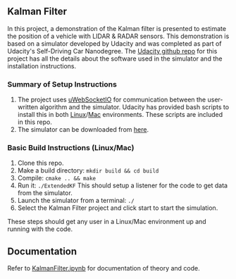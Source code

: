 
## Kalman Filter
In this project, a demonstration of the Kalman filter is presented to estimate the position of a vehicle with LIDAR & RADAR sensors. This demonstration is based on a simulator developed by Udacity and was completed as part of Udacity's Self-Driving Car Nanodegree. The [Udacity github repo](https://github.com/udacity/CarND-Extended-Kalman-Filter-Project) for this project has all the details about the software used in the simulator and the installation instructions.

### Summary of Setup Instructions
1. The project uses [uWebSocketIO](https://github.com/uNetworking/uWebSockets) for communication between the user-written algorithm and the simulator. Udacity has provided bash scripts to install this in both [Linux](https://github.com/chandrusuresh/CarND-Extended-Kalman-Filter-Project-master/blob/master/install-ubuntu.sh)/[Mac](https://github.com/chandrusuresh/CarND-Extended-Kalman-Filter-Project-master/blob/master/install-mac.sh) environments. These scripts are included in this repo.
2. The simulator can be downloaded from [here](https://github.com/udacity/self-driving-car-sim/releases).

### Basic Build Instructions (Linux/Mac)
1. Clone this repo.
2. Make a build directory: `mkdir build && cd build`
3. Compile: `cmake .. && make`
4. Run it: `./ExtendedKF`
This should setup a listener for the code to get data from the simulator.
5. Launch the simulator from a terminal: `./`
6. Select the Kalman Filter project and click start to start the simulation.

These steps should get any user in a Linux/Mac environment up and running with the code.

## Documentation
Refer to [KalmanFilter.ipynb](https://github.com/chandrusuresh/CarND-Extended-Kalman-Filter-Project-master/blob/master/KalmanFilter.ipynb) for documentation of theory and code.
